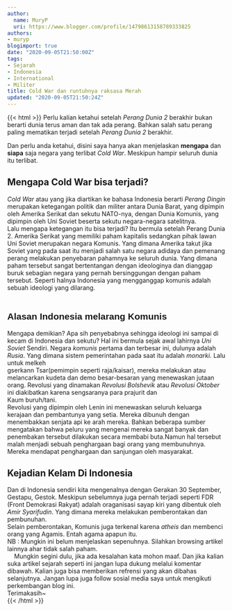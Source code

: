 ```yaml
---
author:
  name: MuryP
  uri: https://www.blogger.com/profile/14798613158789333825
authors:
- muryp
blogimport: true
date: "2020-09-05T21:50:00Z"
tags:
- Sejarah
- Indonesia
- International
- Militer
title: Cold War dan runtuhnya raksasa Merah
updated: "2020-09-05T21:50:24Z"
---
```

 {{< html >}} 
Perlu kalian ketahui setelah <i>Perang Dunia 2</i> berakhir bukan berarti dunia terus aman dan tak ada perang. Bahkan salah satu perang paling mematikan terjadi setelah <i>Perang Dunia 2 </i>berakhir.<br /><div>Dan perlu anda ketahui, disini saya hanya akan menjelaskan <b>mengapa</b> dan <b>siapa</b> saja negara yang terlibat <i>Cold War</i>. Meskipun hampir seluruh dunia itu terlibat.</div><div><h2>Mengapa Cold War bisa terjadi?</h2></div><div><i>Cold War</i> atau yang jika diartikan ke bahasa Indonesia berarti <i>Perang Dingin </i>merupakan&nbsp;<span style="max-height: 999999px;">ketegangan politik dan militer antara Dunia Barat, yang dipimpin oleh Amerika Serikat dan sekutu NATO-nya, dengan Dunia Komunis, yang dipimpin oleh Uni Soviet beserta sekutu negara-negara satelitnya.</span><span style="max-height: 999999px;"><span style="max-height: 999999px;">&nbsp;</span></span></div><div><span style="max-height: 999999px;"><span style="max-height: 999999px;">Lalu mengapa ketegangan itu bisa terjadi? Itu bermula setelah Perang Dunia 2. Amerika Serikat yang memiliki paham kapitalis sedangkan pihak lawan Uni Soviet merupakan negara Komunis. Yang dimana Amerika takut jika Soviet yang pada saat itu menjadi salah satu negara adidaya dan pemenang perang melakukan penyebaran pahamnya ke seluruh dunia. Yang dimana paham tersebut sangat bertentangan dengan ideologinya dan dianggap buruk sebagian negara yang pernah bersinggungan dengan paham tersebut. Seperti halnya Indonesia yang mengganggap komunis adalah sebuah ideologi yang dilarang.</span></span></div><div><span style="max-height: 999999px;"><span style="max-height: 999999px;"></span></span><br /><h2 style="font-family: sans-serif;"><span style="max-height: 999999px;"><span style="max-height: 999999px;">Alasan Indonesia melarang Komunis</span></span></h2></div><div><span style="max-height: 999999px;"><span style="max-height: 999999px;">Mengapa demikian? Apa sih penyebabnya sehingga ideologi ini sampai di kecam di Indonesia dan sekutu? Hal ini bermula sejak awal lahirnya <i>Uni Soviet</i> Sendiri. Negara <i>komunis</i>&nbsp;pertama dan terbesar ini, dulunya adalah <i>Rusia</i>. Yang dimana sistem pemerintahan pada saat itu adalah <i>monarki.&nbsp;</i>Lalu untuk melkeh</span></span></div><div><span style="max-height: 999999px;"><span style="max-height: 999999px;">gserkann Tsar(pemimpin seperti raja/kaisar), mereka melakukan atau melancarkan kudeta dan demo besar-besaran yang menewaskan jutaan orang. Revolusi yang dinamakan <i>Revolusi</i>&nbsp;<i>Bolshevik </i>atau <i>Revolusi Oktober </i>ini diakibatkan karena sengsaranya para prajurit dan&nbsp;</span></span></div><div><span style="max-height: 999999px;"><span style="max-height: 999999px;">Kaum buruh/tani.</span></span></div><div><span style="max-height: 999999px;"><span style="max-height: 999999px;">Revolusi yang dipimpin oleh Lenin ini menewaskan seluruh keluarga kerajaan dan pembantunya yang setia. Mereka dibunuh dengan menembakkan senjata api ke arah mereka. Bahkan beberapa sumber mengatakan bahwa peluru yang mengenai mereka sangat banyak dan penembakan tersebut dilakukan secara membabi buta.</span></span>Namun hal tersebut malah menjadi sebuah penghargaan bagi orang yang membunuhnya. Mereka mendapat penghargaan dan sanjungan oleh masyarakat.</div><div><h2>Kejadian Kelam Di Indonesia</h2></div><div>Dan di Indonesia sendiri kita mengenalnya dengan&nbsp;Gerakan 30 September, Gestapu, Gestok. Meskipun sebelumnya juga pernah terjadi seperti FDR (Front Demokrasi Rakyat) adalah oraganisasi sayap kiri yang dibentuk oleh <i>Amir Syarifudin</i>. Yang dimana mereka melakukan pemberontakan dan pembunuhan.</div><div>Selain pemberontakan, Komunis juga terkenal karena <i>atheis</i>&nbsp;dan membenci orang yang Agamis. Entah agama apapun itu.</div><div>NB : Mungkin ini belum menjelaskan sepenuhnya. Silahkan browsing artikel lainnya ahar tidak salah paham.<br /></div><div>&nbsp; &nbsp; Mungkin segini dulu, jika ada kesalahan kata mohon maaf. Dan jika kalian suka artikel sejarah seperti ini jangan lupa dukung melalui komentar dibawah. Kalian juga bisa memberikan refrensi yang akan dibahas selanjutnya. Jangan lupa juga follow sosial media saya untuk mengikuti perkembangan blog ini.</div><div>Terimakasih~</div>
{{< /html >}}
